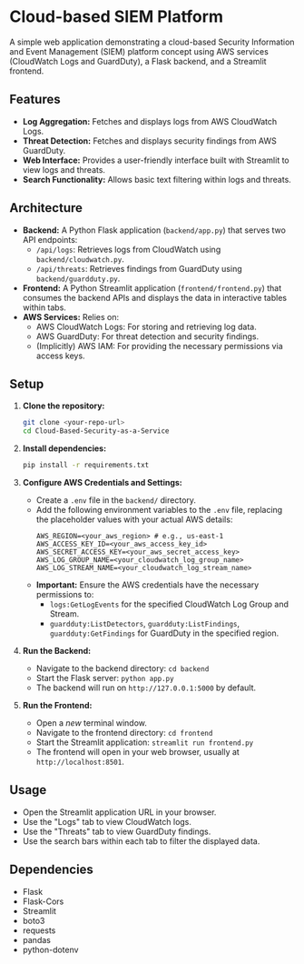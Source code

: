 # Cloud-based SIEM Platform

A simple web application demonstrating a cloud-based Security Information and Event Management (SIEM) platform concept using AWS services (CloudWatch Logs and GuardDuty), a Flask backend, and a Streamlit frontend.

## Features

*   **Log Aggregation:** Fetches and displays logs from AWS CloudWatch Logs.
*   **Threat Detection:** Fetches and displays security findings from AWS GuardDuty.
*   **Web Interface:** Provides a user-friendly interface built with Streamlit to view logs and threats.
*   **Search Functionality:** Allows basic text filtering within logs and threats.

## Architecture

*   **Backend:** A Python Flask application (`backend/app.py`) that serves two API endpoints:
    *   `/api/logs`: Retrieves logs from CloudWatch using `backend/cloudwatch.py`.
    *   `/api/threats`: Retrieves findings from GuardDuty using `backend/guardduty.py`.
*   **Frontend:** A Python Streamlit application (`frontend/frontend.py`) that consumes the backend APIs and displays the data in interactive tables within tabs.
*   **AWS Services:** Relies on:
    *   AWS CloudWatch Logs: For storing and retrieving log data.
    *   AWS GuardDuty: For threat detection and security findings.
    *   (Implicitly) AWS IAM: For providing the necessary permissions via access keys.

## Setup

1.  **Clone the repository:**
    ```bash
    git clone <your-repo-url>
    cd Cloud-Based-Security-as-a-Service
    ```

2.  **Install dependencies:**
    ```bash
    pip install -r requirements.txt
    ```

3.  **Configure AWS Credentials and Settings:**
    *   Create a `.env` file in the `backend/` directory.
    *   Add the following environment variables to the `.env` file, replacing the placeholder values with your actual AWS details:
        ```dotenv
        AWS_REGION=<your_aws_region> # e.g., us-east-1
        AWS_ACCESS_KEY_ID=<your_aws_access_key_id>
        AWS_SECRET_ACCESS_KEY=<your_aws_secret_access_key>
        AWS_LOG_GROUP_NAME=<your_cloudwatch_log_group_name>
        AWS_LOG_STREAM_NAME=<your_cloudwatch_log_stream_name>
        ```
    *   **Important:** Ensure the AWS credentials have the necessary permissions to:
        *   `logs:GetLogEvents` for the specified CloudWatch Log Group and Stream.
        *   `guardduty:ListDetectors`, `guardduty:ListFindings`, `guardduty:GetFindings` for GuardDuty in the specified region.

4.  **Run the Backend:**
    *   Navigate to the backend directory: `cd backend`
    *   Start the Flask server: `python app.py`
    *   The backend will run on `http://127.0.0.1:5000` by default.

5.  **Run the Frontend:**
    *   Open a *new* terminal window.
    *   Navigate to the frontend directory: `cd frontend`
    *   Start the Streamlit application: `streamlit run frontend.py`
    *   The frontend will open in your web browser, usually at `http://localhost:8501`.

## Usage

*   Open the Streamlit application URL in your browser.
*   Use the "Logs" tab to view CloudWatch logs.
*   Use the "Threats" tab to view GuardDuty findings.
*   Use the search bars within each tab to filter the displayed data.

## Dependencies

*   Flask
*   Flask-Cors
*   Streamlit
*   boto3
*   requests
*   pandas
*   python-dotenv

